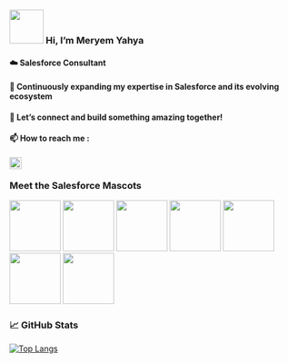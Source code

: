  ###  <img width="60" src="https://media.giphy.com/media/2hna1X2GUISud89rut/giphy.gif">   Hi, I’m Meryem Yahya


#### ☁️ Salesforce Consultant 
#### 🌱 Continuously expanding my expertise in Salesforce and its evolving ecosystem
#### 🚀 Let’s connect and build something amazing together!
#### 📫 How to reach me : 
 [<img align="left" src="https://raw.githubusercontent.com/yushi1007/yushi1007/main/images/linkedin.svg" alt="meryem-yahya | LinkedIn" width="21px"/>](https://www.linkedin.com/in/meryem-yahya/)

<br>



### Meet the Salesforce Mascots
<div display="flex">
 <img width="90" src="https://media.giphy.com/media/BOUVcd0qfWOBr7QIhS/giphy.gif">
 <img width="90" src="https://media.giphy.com/media/aeZmezn7deoX8tg6UB/giphy.gif">
 <img width="90" src="https://media.giphy.com/media/Jd8YHt3kggRhkIcz4W/giphy.gif">
 <img width="90" src="https://media.giphy.com/media/vChr03FpD9e9e751NW/giphy.gif">
 <img width="90" src="https://media.giphy.com/media/gre0ySsBYv7VAT0xUr/giphy.gif">
 <img width="90" src="https://media.giphy.com/media/i4DiB6zznlGG0Y8t9S/giphy.gif">
 <img width="90" src="https://media.giphy.com/media/eVOAqEADSRn7EuwLSU/giphy.gif">
 </div>

### 📈 GitHub Stats
 [![Top Langs](https://github-readme-stats.vercel.app/api/top-langs/?username=MeryemYahya&layout=compact)](https://github.com/MeryemYahya)

<!---
MeryemYahya/MeryemYahya is a ✨ special ✨ repository because its `README.md` (this file) appears on your GitHub profile.
You can click the Preview link to take a look at your changes.
--->
